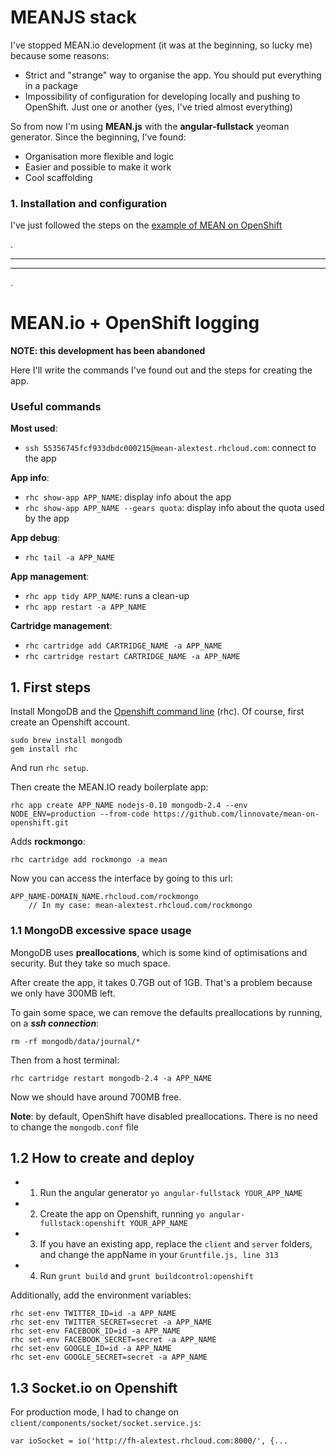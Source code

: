 # MEANJS stack

I've stopped MEAN.io development (it was at the beginning, so lucky me) because some reasons:

* Strict and "strange" way to organise the app. You should put everything in a package
* Impossibility of configuration for developing locally and pushing to OpenShift. Just one or another (yes, I've tried almost everything)

So from now I'm using **MEAN.js** with the **angular-fullstack** yeoman generator. Since the beginning, I've found:

* Organisation more flexible and logic
* Easier and possible to make it work
* Cool scaffolding


### 1. Installation and configuration

I've just followed the steps on the [example of MEAN on OpenShift](https://developers.openshift.com/en/node-js-example-meanstack.html)







.

------------
------------
.

# MEAN.io + OpenShift logging

**NOTE: this development has been abandoned**

Here I'll write the commands I've found out and the steps for creating the app.

### Useful commands

**Most used**:
* `ssh 55356745fcf933dbdc000215@mean-alextest.rhcloud.com`: connect to the app

**App info**:
* `rhc show-app APP_NAME`: display info about the app
* `rhc show-app APP_NAME --gears quota`: display info about the quota used by the app

**App debug**:
* `rhc tail -a APP_NAME`

**App management**:
* `rhc app tidy APP_NAME`: runs a clean-up
* `rhc app restart -a APP_NAME`

**Cartridge management**:
* `rhc cartridge add CARTRIDGE_NAME -a APP_NAME`
* `rhc cartridge restart CARTRIDGE_NAME -a APP_NAME`



## 1. First steps

Install MongoDB and the [Openshift command line](https://developers.openshift.com/en/managing-client-tools.html) (rhc). Of course, first create an Openshift account.

```
sudo brew install mongodb
gem install rhc
```

And run `rhc setup`.


Then create the MEAN.IO ready boilerplate app:

```
rhc app create APP_NAME nodejs-0.10 mongodb-2.4 --env NODE_ENV=production --from-code https://github.com/linnovate/mean-on-openshift.git
```

Adds **rockmongo**:
```
rhc cartridge add rockmongo -a mean
```
Now you can access the interface by going to this url:
```
APP_NAME-DOMAIN_NAME.rhcloud.com/rockmongo
    // In my case: mean-alextest.rhcloud.com/rockmongo
```

### 1.1 MongoDB excessive space usage

MongoDB uses **preallocations**, which is some kind of optimisations and security. But they take so much space. 

After create the app, it takes 0.7GB out of 1GB. That's a problem because we only have 300MB left.

To gain some space, we can remove the defaults preallocations by running, on a ***ssh connection***:

```
rm -rf mongodb/data/journal/*
```

Then from a host terminal:
```
rhc cartridge restart mongodb-2.4 -a APP_NAME
```

Now we should have around 700MB free. 

**Note**: by default, OpenShift have disabled preallocations. There is no need to change the `mongodb.conf` file

## 1.2 How to create and deploy

- 1. Run the angular generator `yo angular-fullstack YOUR_APP_NAME`
- 2. Create the app on Openshift, running `yo angular-fullstack:openshift YOUR_APP_NAME`
- 3. If you have an existing app, replace the `client` and `server` folders, and change the appName in your `Gruntfile.js, line 313`
- 4. Run `grunt build` and `grunt buildcontrol:openshift`

Additionally, add the environment variables:

```
rhc set-env TWITTER_ID=id -a APP_NAME
rhc set-env TWITTER_SECRET=secret -a APP_NAME
rhc set-env FACEBOOK_ID=id -a APP_NAME
rhc set-env FACEBOOK_SECRET=secret -a APP_NAME
rhc set-env GOOGLE_ID=id -a APP_NAME
rhc set-env GOOGLE_SECRET=secret -a APP_NAME
```

## 1.3 Socket.io on Openshift

For production mode, I had to change on `client/components/socket/socket.service.js`:

```
var ioSocket = io('http://fh-alextest.rhcloud.com:8000/', {...
```

